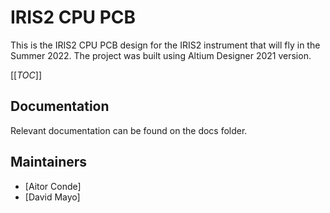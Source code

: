 # IRIS2 CPU PCB
This is the IRIS2 CPU PCB design for the IRIS2 instrument that will fly in the Summer 2022.
The project was built using Altium Designer 2021 version.

[[_TOC_]]


## Documentation
Relevant documentation can be found on the docs folder.

## Maintainers

* [Aitor Conde]
* [David Mayo]


